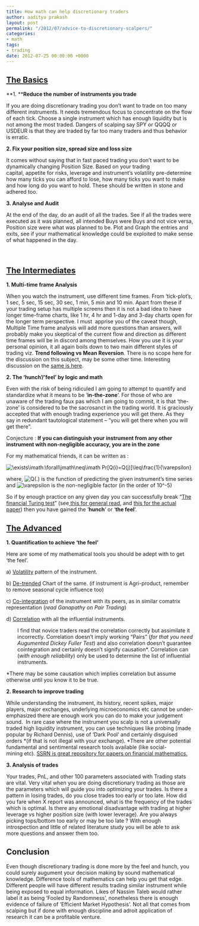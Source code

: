 ```yaml
---
title: How math can help discretionary traders
author: aaditya prakash
layout: post
permalink: "/2012/07/advice-to-discretionary-scalpers/"
categories:
- math
tags:
- trading
date: 2012-07-25 00:00:00 +0000
---
```

## <span style="text-decoration: underline;">The Basics</span>

**1. ****Reduce the number of instruments you trade**

If you are doing discretionary trading you don’t want to trade on too many different instruments. It needs tremendous focus to concentrate on the flow of each tick. Choose a single instrument which has enough liquidity but is not among the most traded. Dangers of scalping say SPY or QQQQ or USDEUR is that they are traded by far too many traders and thus behavior is erratic.

**2. Fix your position size, spread size and loss size**

It comes without saying that in fast paced trading you don&#8217;t want to be dynamically changing Position Size. Based on your trading capital, appetite for risks, leverage and instrument&#8217;s volatility pre-determine how many ticks you can afford to lose, how many ticks you want to make and how long do you want to hold. These should be written in stone and adhered too.

**3. Analyse and Audit**

At the end of the day, do an audit of all the trades. See if all the trades were executed as it was planned, all intended Buys were Buys and not vice versa, Position size were what was planned to be. Plot and Graph the entries and exits, see if your mathematical knowledge could be exploited to make sense of what happened in the day.

&nbsp;

## <span style="text-decoration: underline;">The Intermediates</span>

**1. Multi-time frame Analysis**

When you watch the instrument, use different time frames. From &#8216;tick-plot&#8217;s, 1 sec, 5 sec, 15 sec, 30 sec, 1 min, 5 min and 10 min. Apart from these if your trading setup has multiple screens then it is not a bad idea to have longer time-frame charts, like 1 hr, 4 hr and 1-day and 3-day charts open for the longer term perspective. I must  apprise you of the caveat though, Multiple Time frame analysis will add more questions than answers, will probably make you skeptical of the current flow and direction as different time frames will be in discord among themselves. How you use it is your personal opinion, it all again boils down to two main different styles of trading viz. **Trend following vs Mean Reversion**. There is no scope here for the discussion on this subject, may be some other time. Interesting discussion on the <a title="trend vs mean reversion" href="http://www.traderslaboratory.com/forums/tech-analysis/10401-trend-following-vs-mean-reversion-trading.html" target="_blank">same is here</a>.

**2. The &#8216;hunch&#8217;/&#8217;feel&#8217; by logic and math**

Even with the risk of being ridiculed I am going to attempt to quantify and standardize what it means to be &#8216;**in-the-zone**&#8216;. For those of who are unaware of the trading faux pas which I am going to commit, it is that &#8216;the-zone&#8217; is considered to be the sacrosanct in the trading world. It is graciously accepted that with enough trading experience you will get there. As they say in redundant tautological statement &#8211; &#8220;you will get there when you will get there&#8221;.

Conjecture : **If you can distinguish your instrument from any other instrument with non-negligible accuracy, you are in the zone**

For my mathematical friends, it can be written as :

<img src='http://s0.wp.com/latex.php?latex=%5Cexists%5Cimath%3A%5Cforall%5Cjmath%5Cneq%5Cimath+Pr%5BQ%28i%29%3DQ%28j%29%5D%5Cleq%5Cfrac%7B1%7D%7B%5Cvarepsilon%7D&#038;bg=ffffff&#038;fg=000000&#038;s=0' alt='\exists\imath:\forall\jmath\neq\imath Pr[Q(i)=Q(j)]\leq\frac{1}{\varepsilon}' title='\exists\imath:\forall\jmath\neq\imath Pr[Q(i)=Q(j)]\leq\frac{1}{\varepsilon}' class='latex' /> 

where, <img src='http://s0.wp.com/latex.php?latex=Q%28.%29+&#038;bg=ffffff&#038;fg=000000&#038;s=0' alt='Q(.) ' title='Q(.) ' class='latex' /> is the function of predicting the given instrument&#8217;s time series and <img src='http://s0.wp.com/latex.php?latex=%5Cvarepsilon&#038;bg=ffffff&#038;fg=000000&#038;s=0' alt='\varepsilon' title='\varepsilon' class='latex' /> is the non-negligible factor (in the order of 10^-5)

So if by enough practice on any given day you can successfully break &#8220;<span style="text-decoration: underline;">The financial Turing test</span>&#8221; (see<a title="General read on Financial Turing Test" href="http://www.technologyreview.com/view/417818/scientists-develop-financial-turing-test/" target="_blank"> this for general read</a>, and <a title="Paper Financial Turing Test" href="http://arxiv.org/abs/1002.4592" target="_blank">this for the actual paper</a>) then you have gained the &#8216;**hunch**&#8216; or &#8216;**the feel**&#8216;.

## <span style="text-decoration: underline;">The Advanced</span>

**1. Quantification to achieve &#8216;the feel&#8217;**

Here are some of my mathematical tools you should be adept with to get &#8216;the feel&#8217;.

a) <span style="text-decoration: underline;">Volatility</span> pattern of the instrument.

b) <span style="text-decoration: underline;">De-trended</span> Chart of the same. (if instrument is Agri-product, remember to remove seasonal cycle influence too)

c) <span style="text-decoration: underline;">Co-integration</span> of the instrument with its peers, as in similar comatrix representation (*read Ganapathy on Pair Trading*)

d) <span style="text-decoration: underline;">Correlation</span> with all the influential instruments.

<p style="padding-left: 30px;">
  I find that novice traders read the correlation correctly but assimilate it incorrectly. Correlation doesn&#8217;t imply working &#8220;Pairs&#8221; (<em>for that you need Augumented Dickey Fuller Test</em>) and also correlation doesn&#8217;t guarantee cointegration and certainly doesn&#8217;t signify causation*. Correlation can (<em>with enough reliability</em>) only be used to determine the list of influential instruments.
</p>

*There may be some causation which implies correlation but assume otherwise until you know it to be true.

**2. Research to improve trading**

While understanding the instrument, its history, recent spikes, major players, major exchanges, underlying microeconomics etc cannot be under-emphasized there are enough work you can do to make your judgement sound.  In rare case where the instrument you scalp is not a universally traded high liquidity instrument, you can use techniques like probing (made popular by Richard Dennis), use of &#8216;Dark Pool&#8217; and certainly disguised orders *(if that is not illegal with your exchange). *There are other potential fundamental and sentimental research tools available (like social-mining etc). <a title="Social Science Research Network (SSRN)" href="http://www.ssrn.com/" target="_blank">SSRN is great repository for papers on financial mathematics.</a>

**3. Analysis of trades**

Your trades, PnL, and other 100 parameters associated with Trading stats are vital. Very vital when you are doing discretionary trading as those are the parameters which will guide you into optimizing your trades. Is there a pattern in losing trades, do you close trades too early or too late. How did you fare when X report was announced, what is the frequency of the trades which is optimal. Is there any emotional disadvantage with trading at higher leverage vs higher position size (with lower leverage). Are you always picking tops/bottom too early or may be too late ? With enough introspection and little of related literature study you will be able to ask more questions and answer them too.

## Conclusion

Even though discretionary trading is done more by the feel and hunch, you could surely augument your decision making by sound mathematical knowledge. Difference tools of mathematics can help you get that edge. Different people will have different results trading similar instrument while being exposed to equal information. Likes of Nassim Taleb would rather label it as being &#8216;Fooled by Randomness&#8217;, nonetheless there is enough evidence of failure of &#8216;Efficient Market Hypothesis&#8217;. Not all that comes from scalping but if done with enough discipline and adroit application of research it can be a profitable venture.